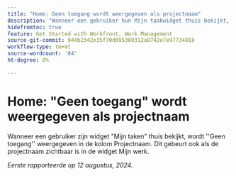 ```yaml
---
title: "Home: Geen toegang wordt weergegeven als projectnaam"
description: "Wanneer een gebruiker hun Mijn taakwidget thuis bekijkt, verschijnt Geen toegang in de de naamkolom van het Project. Dit komt voor alhoewel de projectnaam in Mijn het werkwidget zichtbaar is."
hidefromtoc: true
feature: Get Started with Workfront, Work Management
source-git-commit: 944b2342e35f70d095380312a8742e7e97734818
workflow-type: tm+mt
source-wordcount: '84'
ht-degree: 0%

---
```



# Home: &quot;Geen toegang&quot; wordt weergegeven als projectnaam

<!--valid issue, won't fix until legacy home is deprecated-->

Wanneer een gebruiker zijn widget &quot;Mijn taken&quot; thuis bekijkt, wordt &#39;&#39;Geen toegang&#39;&#39; weergegeven in de kolom Projectnaam. Dit gebeurt ook als de projectnaam zichtbaar is in de widget Mijn werk.

_Eerste rapporteerde op 12 augustus, 2024._
